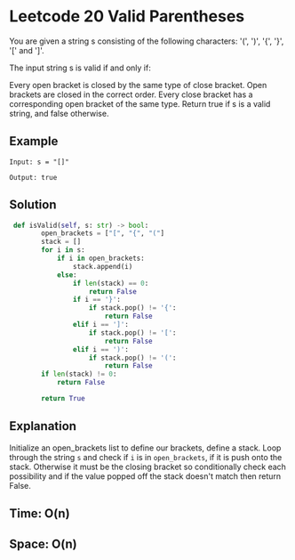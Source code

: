 # Leetcode 20 Valid Parentheses

You are given a string s consisting of the following characters: '(', ')', '{', '}', '[' and ']'.

The input string s is valid if and only if:

Every open bracket is closed by the same type of close bracket.
Open brackets are closed in the correct order.
Every close bracket has a corresponding open bracket of the same type.
Return true if s is a valid string, and false otherwise.



## Example
```
Input: s = "[]"

Output: true
```

## Solution
```python
 def isValid(self, s: str) -> bool:
        open_brackets = ["[", "{", "("]
        stack = []
        for i in s:
            if i in open_brackets:
                stack.append(i)
            else:
                if len(stack) == 0:
                    return False
                if i == '}':
                    if stack.pop() != '{':
                        return False
                elif i == ']':
                    if stack.pop() != '[':
                        return False
                elif i == ')':
                    if stack.pop() != '(':
                        return False
        if len(stack) != 0:
            return False

        return True
```

## Explanation
Initialize an open_brackets list to define our brackets, define a stack.
Loop through the string `s` and check if `i` is in `open_brackets`, if it is push onto the stack. Otherwise it must be the closing bracket so conditionally check each possibility and if the value popped off the stack doesn't match then return False.
## Time: O(n)
## Space: O(n)